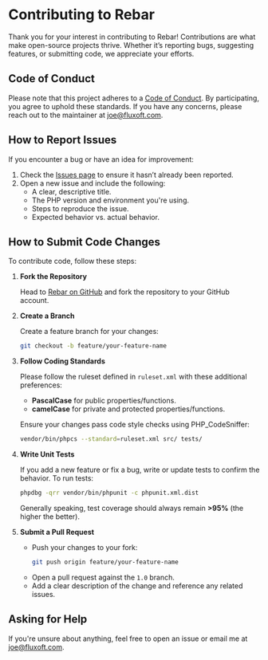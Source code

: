 # Contributing to Rebar

Thank you for your interest in contributing to Rebar! Contributions are what make open-source projects thrive. Whether it’s reporting bugs, suggesting features, or submitting code, we appreciate your efforts.

## Code of Conduct
Please note that this project adheres to a [Code of Conduct](CODE_OF_CONDUCT.md). By participating, you agree to uphold these standards. If you have any concerns, please reach out to the maintainer at [joe@fluxoft.com](mailto:joe@fluxoft.com).

## How to Report Issues
If you encounter a bug or have an idea for improvement:

1. Check the [Issues page](https://github.com/fluxoft/rebar/issues) to ensure it hasn’t already been reported.
2. Open a new issue and include the following:
   - A clear, descriptive title.
   - The PHP version and environment you're using.
   - Steps to reproduce the issue.
   - Expected behavior vs. actual behavior.

## How to Submit Code Changes
To contribute code, follow these steps:

1. **Fork the Repository**

   Head to [Rebar on GitHub](https://github.com/fluxoft/rebar) and fork the repository to your GitHub account.

2. **Create a Branch**

   Create a feature branch for your changes:
   ```bash
   git checkout -b feature/your-feature-name
   ```

3. **Follow Coding Standards**

   Please follow the ruleset defined in `ruleset.xml` with these additional preferences:
   - **PascalCase** for public properties/functions.
   - **camelCase** for private and protected properties/functions.

   Ensure your changes pass code style checks using PHP_CodeSniffer:
   ```bash
   vendor/bin/phpcs --standard=ruleset.xml src/ tests/
   ```

4. **Write Unit Tests**

   If you add a new feature or fix a bug, write or update tests to confirm the behavior. To run tests:
   ```bash
   phpdbg -qrr vendor/bin/phpunit -c phpunit.xml.dist
   ```
   Generally speaking, test coverage should always remain **>95%** (the higher the better).

5. **Submit a Pull Request**

   - Push your changes to your fork:
     ```bash
     git push origin feature/your-feature-name
     ```
   - Open a pull request against the `1.0` branch.
   - Add a clear description of the change and reference any related issues.

## Asking for Help

If you're unsure about anything, feel free to open an issue or email me at [joe@fluxoft.com](mailto:joe@fluxoft.com).
